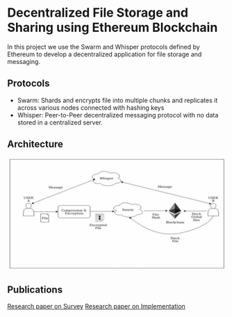 # Decentralized File Storage and Sharing using Ethereum Blockchain

In this project we use the Swarm and Whisper protocols defined by Ethereum to develop a decentralized application for file storage and messaging.

## Protocols
- Swarm: Shards and encrypts file into multiple chunks and replicates it across various nodes connected with hashing keys
- Whisper: Peer-to-Peer decentralized messaging protocol with no data stored in a centralized server.

## Architecture 
![System Architecture](https://github.com/bhargav-sarvaria/BlockchainMessenger/blob/main/Architecture.png)

## Publications 
[Research paper on Survey](https://www.irjet.net/archives/V5/i10/IRJET-V5I10142.pdf)
[Research paper on Implementation](https://www.irjet.net/archives/V6/i4/IRJET-V6I4543.pdf)
